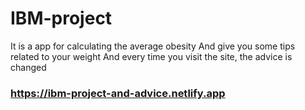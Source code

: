# IBM-project
It is a app for calculating the average obesity
And give you some tips related to your weight
And every time you visit the site, the advice is changed
### https://ibm-project-and-advice.netlify.app
